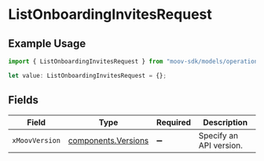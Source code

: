 # ListOnboardingInvitesRequest

## Example Usage

```typescript
import { ListOnboardingInvitesRequest } from "moov-sdk/models/operations";

let value: ListOnboardingInvitesRequest = {};
```

## Fields

| Field                                                      | Type                                                       | Required                                                   | Description                                                |
| ---------------------------------------------------------- | ---------------------------------------------------------- | ---------------------------------------------------------- | ---------------------------------------------------------- |
| `xMoovVersion`                                             | [components.Versions](../../models/components/versions.md) | :heavy_minus_sign:                                         | Specify an API version.                                    |